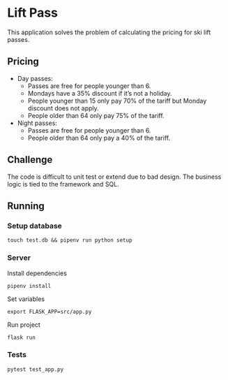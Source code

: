 # Lift Pass

This application solves the problem of calculating the pricing for ski lift passes.

## Pricing

- Day passes:
  - Passes are free for people younger than 6.
  - Mondays have a 35% discount if it’s not a holiday.
  - People younger than 15 only pay 70% of the tariff but Monday discount does not apply.
  - People older than 64 only pay 75% of the tariff.
- Night passes:
  - Passes are free for people younger than 6.
  - People older than 64 only pay a 40% of the tariff.

## Challenge

The code is difficult to unit test or extend due to bad design. The business logic is tied to the framework and SQL.

## Running

### Setup database

```
touch test.db && pipenv run python setup
```

### Server

Install dependencies

```
pipenv install
```

Set variables

```
export FLASK_APP=src/app.py
```

Run project

```
flask run
```

### Tests

```shell
pytest test_app.py
```
